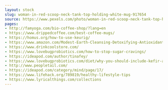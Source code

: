 ```yaml
---
layout: stock
slug: woman-in-red-scoop-neck-tank-top-holding-white-mug-917654
source: https://www.pexels.com/photo/woman-in-red-scoop-neck-tank-top-holding-white-mug-917654/
pages:
- http://famyoga.com/bio-coffee-shop/?lang=en
- https://www.drippedcoffee.com/best-coffee-mugs/
- https://homus.org/how-to-use-keurig/
- https://www.amazon.com/Modest-Earth-Cleansing-Detoxifying-Antioxidant/dp/B07C726Y18
- https://www.drinkcoolstore.com/
- https://www.lovebugprobiotics.com/how-to-stop-sugar-cravings/
- https://ideapod.com/author/tinafey/
- https://www.lovebugprobiotics.com/diet/why-you-should-include-kefir-and-buttermilk-in-your-everyday-diet/
- http://www.peopletail.com/
- https://ideapod.com/category/mind/page/17/
- https://www.lifehack.org/789819/healthy-lifestyle-tips
- https://www.lyricalthings.com/collections
---
```

